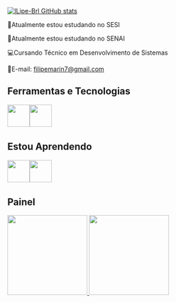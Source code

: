 

<!--
**lLipe-Brl/lLipe-Brl** is a ✨ _special_ ✨ repository because its `README.md` (this file) appears on your GitHub profile.

Here are some ideas to get you started:

- 🔭 I’m currently working on ...
- 🌱 I’m currently learning ...
- 👯 I’m looking to collaborate on ...
- 🤔 I’m looking for help with ...
- 💬 Ask me about ...
- 📫 How to reach me: ...
- 😄 Pronouns: ...
- ⚡ Fun fact: ...
-->
[![lLipe-Brl GitHub stats](https://github-readme-stats.vercel.app/api?username=lLipe-Brl )](https://github.com/lLipe-Brl/github-readme-stats)

📘Atualmente estou estudando no SESI

📕Atualmente estou estudando no SENAI 

💻Cursando Técnico em Desenvolvimento de Sistemas

📧E-mail: filipemarin7@gmail.com

## Ferramentas e Tecnologias
<img src="https://cdn.jsdelivr.net/gh/devicons/devicon/icons/github/github-original.svg"  width="50" height="50" /><img src="https://cdn.jsdelivr.net/gh/devicons/devicon/icons/vscode/vscode-original.svg" width="50" height="50" />
                    
## Estou Aprendendo
<img src="https://cdn.jsdelivr.net/gh/devicons/devicon/icons/html5/html5-original.svg" width="50" height="50"/><img src="https://cdn.jsdelivr.net/gh/devicons/devicon/icons/css3/css3-original.svg" width="50" height="50" /> 

## Painel
<div>
<a href="https://github.com/lLipe-Brl">
<img height="180em" src="https://github-readme-stats.vercel.app/api/top-langs/?username=lLipe-Brl&layout=compact&langs_count=7&theme=dracula"/> 
<img height="180em" src="https://github-readme-stats.vercel.app/api?username=lLipe-Brl&show_icons=true&theme=dracula&include_all_commits=true&count_private=true"/> </div>


